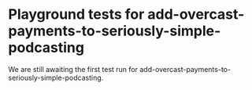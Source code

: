 # Playground tests for add-overcast-payments-to-seriously-simple-podcasting
We are still awaiting the first test run for add-overcast-payments-to-seriously-simple-podcasting.
